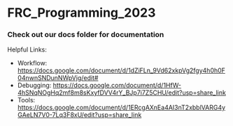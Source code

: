 # FRC_Programming_2023
### Check out our docs folder for documentation

Helpful Links:
* Workflow: https://docs.google.com/document/d/1dZiFLn_9Vd62xkpVg2fgy4h0h0F04nwnSNDunNWpVjg/edit#
* Debugging: https://docs.google.com/document/d/1HfW-4hSNqNOgHq2mf8m8sKxyfDVV4rY_BJp7i7Z5CHU/edit?usp=share_link
* Tools: https://docs.google.com/document/d/1ERcgAXnEa4AI3nT2xbblVARG4yGAeLN7V0-7Lq3F8xU/edit?usp=share_link
